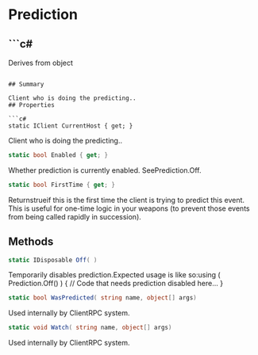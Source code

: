 # Prediction

## ```c#
Derives from object
```

## Summary

Client who is doing the predicting..
## Properties

```c#
static IClient CurrentHost { get; } 
```
Client who is doing the predicting..
```c#
static bool Enabled { get; } 
```
Whether prediction is currently enabled. SeePrediction.Off.
```c#
static bool FirstTime { get; } 
```
Returnstrueif this is the first time the client is trying to predict this event.
This is useful for one-time logic in your weapons (to prevent those events from being called rapidly in succession).
## Methods

```c#
static IDisposable Off( ) 
```
Temporarily disables prediction.Expected usage is like so:using ( Prediction.Off() )
 {
 	// Code that needs prediction disabled here...
 }
```c#
static bool WasPredicted( string name, object[] args) 
```
Used internally by ClientRPC system.
```c#
static void Watch( string name, object[] args) 
```
Used internally by ClientRPC system.
